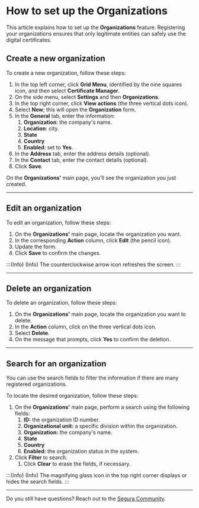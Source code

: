 # How to set up the Organizations

This article explains how to set up the **Organizations** feature. Registering your organizations ensures that only legitimate entities can safely use the digital certificates.

## Create a new organization
To create a new organization, follow these steps:

1. In the top left corner, click **Grid Menu**, identified by the nine squares icon, and then select **Certificate Manager**.
2. On the side menu, select **Settings** and then **Organizations**.
3. In the top right corner, click **View actions** (the three vertical dots icon).
4. Select **New**; this will open the **Organization** form.
5. In the **General** tab, enter the information:
    1. **Organization**: the company's name.
    2. **Location**: city.	
    3. **State**
    4. **Country**
    5. **Enabled**: set to **Yes**. 
2. In the **Address** tab, enter the address details (optional).
7. In the **Contact** tab, enter the contact details (optional).
8. Click **Save**.

On the **Organizations'** main page, you'll see the organization you just created.
* * *
## Edit an organization

To edit an organization, follow these steps:

1. On the **Organizations'** main page, locate the organization you want.
2. In the corresponding **Action** column, click **Edit** (the pencil icon).
3. Update the form.
4. Click **Save** to confirm the changes.

:::(Info) (Info)
The counterclockwise arrow icon refreshes the screen.
:::
***
## Delete an organization
To delete an organization, follow these steps:

1. On the **Organizations'** main page, locate the organization you want to delete.
2. In the **Action** column, click on the three vertical dots icon.
3. Select **Delete**.
4. On the message that prompts, click **Yes** to confirm the deletion.
***
## Search for an organization
You can use the search fields to filter the information if there are many registered organizations.

To locate the desired organization, follow these steps:

1. On the **Organizations'** main page, perform a search using the following fields:
    1. **ID:** the organization ID number.
    2. **Organizational unit:** a specific division within the organization.
    3. **Organization:** the company's name.
    4. **State**
    5. **Country**
    6. **Enabled:** the organization status in the system.
2. Click **Filter** to search.
    1. Click **Clear** to erase the fields, if necessary.

:::(Info) (Info)
The magnifying glass icon in the top right corner displays or hides the search fields.
:::
***
Do you still have questions? Reach out to the [Segura Community](https://community.Segura.io/).
